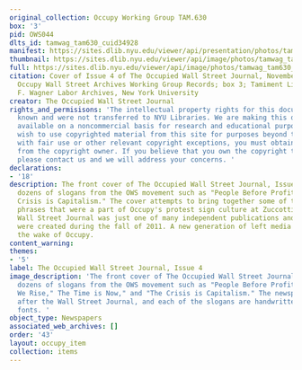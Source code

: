 ```yaml
---
original_collection: Occupy Working Group TAM.630
box: '3'
pid: OWS044
dlts_id: tamwag_tam630_cuid34928
manifest: https://sites.dlib.nyu.edu/viewer/api/presentation/photos/tamwag_tam630_cuid34928/manifest.json
thumbnail: https://sites.dlib.nyu.edu/viewer/api/image/photos/tamwag_tam630_cuid34928/1/full/256,/0/default.jpg
full: https://sites.dlib.nyu.edu/viewer/api/image/photos/tamwag_tam630_cuid34928/1/full/256,/0/default.jpg
citation: Cover of Issue 4 of The Occupied Wall Street Journal, November 2011; TAM.630
  Occupy Wall Street Archives Working Group Records; box 3; Tamiment Library/Robert
  F. Wagner Labor Archives, New York University
creator: The Occupied Wall Street Journal
rights_and_permisisons: 'The intellectual property rights for this document are not
  known and were not transferred to NYU Libraries. We are making this document publicly
  available on a noncommercial basis for research and educational purposes. If you
  wish to use copyrighted material from this site for purposes beyond those in accordance
  with fair use or other relevant copyright exceptions, you must obtain permission
  from the copyright owner. If you believe that you own the copyright to this document,
  please contact us and we will address your concerns. '
declarations:
- '18'
description: The front cover of The Occupied Wall Street Journal, Issue 4, features
  dozens of slogans from the OWS movement such as "People Before Profit" and "The
  Crisis is Capitalism." The cover attempts to bring together some of the logos and
  phrases that were a part of Occupy's protest sign culture at Zuccotti. The Occupied
  Wall Street Journal was just one of many independent publications and websites that
  were created during the fall of 2011. A new generation of left media emerged in
  the wake of Occupy.
content_warning:
themes:
- '5'
label: The Occupied Wall Street Journal, Issue 4
image_description: 'The front cover of The Occupied Wall Street Journal, Issue 4 features
  dozens of slogans from the OWS movement such as "People Before Profit," "Together
  We Rise," The Time is Now," and "The Crisis is Capitalism." The newspaper is stylized
  after the Wall Street Journal, and each of the slogans are handwritten in different
  fonts. '
object_type: Newspapers
associated_web_archives: []
order: '43'
layout: occupy_item
collection: items
---
```


